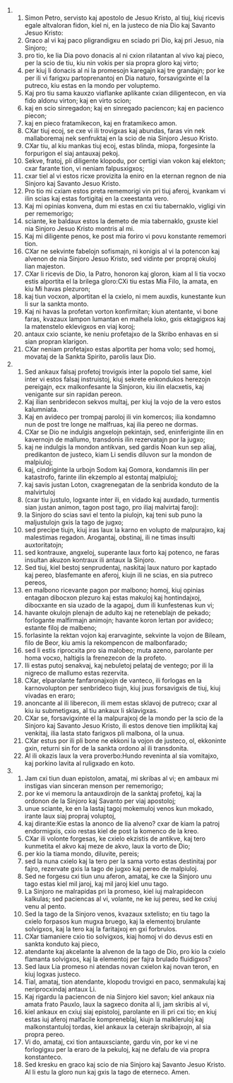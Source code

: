 <ol>
  <li>
    <ol>
      <li>Simon Petro, servisto kaj apostolo de Jesuo Kristo, al tiuj, kiuj ricevis egale altvaloran fidon, kiel ni, en la justeco de nia Dio kaj Savanto Jesuo Kristo:</li>
      <li>Graco al vi kaj paco pligrandigxu en sciado pri Dio, kaj pri Jesuo, nia Sinjoro;</li>
      <li>pro tio, ke lia Dia povo donacis al ni cxion rilatantan al vivo kaj pieco, per la scio de tiu, kiu nin vokis per sia propra gloro kaj virto;</li>
      <li>per kiuj li donacis al ni la promesojn karegajn kaj tre grandajn; por ke per ili vi farigxu partoprenantoj en Dia naturo, forsavigxinte el la putreco,  kiu estas en la mondo per voluptemo.</li>
      <li>Kaj pro tiu sama kauxzo viaflanke aplikante cxian diligentecon, en via fido aldonu virton; kaj en virto scion;</li>
      <li>kaj en scio sinregadon; kaj en sinregado paciencon; kaj en pacienco piecon;</li>
      <li>kaj en pieco fratamikecon, kaj en fratamikeco amon.</li>
      <li>CXar tiuj ecoj, se cxe vi ili trovigxas kaj abundas, faras vin nek mallaboremaj nek senfruktaj en la scio de nia Sinjoro Jesuo Kristo.</li>
      <li>CXar tiu, al kiu mankas tiuj ecoj, estas blinda, miopa, forgesinte la forpurigon el siaj antauxaj pekoj.</li>
      <li>Sekve, fratoj, pli diligente klopodu, por certigi vian vokon kaj elekton; cxar farante tion, vi neniam falpusxigxos;</li>
      <li>cxar tiel al vi estos ricxe provizita la eniro en la eternan regnon de nia Sinjoro kaj Savanto Jesuo Kristo.</li>
      <li>Pro tio mi cxiam estos preta rememorigi vin pri tiuj aferoj, kvankam vi ilin scias kaj estas fortigitaj en la cxeestanta vero.</li>
      <li>Kaj mi opinias konvena, dum mi estas en cxi tiu tabernaklo, vigligi vin per rememorigo;</li>
      <li>sciante, ke baldaux estos la demeto de mia tabernaklo, gxuste kiel nia Sinjoro Jesuo Kristo montris al mi.</li>
      <li>Kaj mi diligente penos, ke post mia foriro vi povu konstante rememori tion.</li>
      <li>CXar ne sekvinte fabelojn sofismajn, ni konigis al vi la potencon kaj alvenon de nia Sinjoro Jesuo Kristo, sed vidinte per propraj okuloj lian majeston.</li>
      <li>CXar li ricevis de Dio, la Patro, honoron kaj gloron, kiam al li tia vocxo estis alportita el la brilega gloro:CXi tiu estas Mia Filo, la amata,  en kiu Mi havas plezuron;</li>
      <li>kaj tiun vocxon, alportitan el la cxielo, ni mem auxdis, kunestante kun li sur la sankta monto.</li>
      <li>Kaj ni havas la profetan vorton konfirmitan; kiun atentante, vi bone faras, kvazaux lampon lumantan en malhela loko, gxis ektagigxos kaj la matenstelo eklevigxos en viaj koroj;</li>
      <li>antaux cxio sciante, ke neniu profetajxo de la Skribo enhavas en si sian propran klarigon.</li>
      <li>CXar neniam profetajxo estas alportita per homa volo; sed homoj, movataj de la Sankta Spirito, parolis laux Dio.</li>
    </ol>
  </li>
  <li>
    <ol>
      <li>Sed ankaux falsaj profetoj trovigxis inter la popolo tiel same, kiel inter vi estos falsaj instruistoj, kiuj sekrete enkondukos herezojn pereigajn, ecx malkonfesante la Sinjoron, kiu ilin elacxetis, kaj venigante sur sin rapidan pereon.</li>
      <li>Kaj ilian senbridecon sekvos multaj, per kiuj la vojo de la vero estos kalumniata.</li>
      <li>Kaj en avideco per trompaj paroloj ili vin komercos; ilia kondamno nun de post tre longe ne malfruas, kaj ilia pereo ne dormas.</li>
      <li>CXar se Dio ne indulgis angxelojn pekintajn, sed, eninferiginte ilin en kavernojn de mallumo, transdonis ilin rezervatajn por la jugxo;</li>
      <li>kaj ne indulgis la mondon antikvan, sed gardis Noan kun sep aliaj,  predikanton de justeco, kiam Li sendis diluvon sur la mondon de malpiuloj;</li>
      <li>kaj, cindriginte la urbojn Sodom kaj Gomora, kondamnis ilin per katastrofo, farinte ilin ekzemplo al estontaj malpiuloj;</li>
      <li>kaj savis justan Loton, cxagrenegatan de la senbrida konduto de la malvirtuloj</li>
      <li>(cxar tiu justulo, logxante inter ili, en vidado kaj auxdado, turmentis sian justan animon, tagon post tago, pro iliaj malvirtaj faroj):</li>
      <li>la Sinjoro do scias savi el tento la piulojn, kaj teni sub puno la maljustulojn gxis la tago de jugxo;</li>
      <li>sed precipe tiujn, kiuj iras laux la karno en volupto de malpurajxo, kaj malestimas regadon. Arogantaj, obstinaj, ili ne timas insulti auxtoritatojn;</li>
      <li>sed kontrauxe, angxeloj, superante laux forto kaj potenco, ne faras insultan akuzon kontraux ili antaux la Sinjoro.</li>
      <li>Sed tiuj, kiel bestoj senprudentaj, naskitaj laux naturo por kaptado kaj pereo, blasfemante en aferoj, kiujn ili ne scias, en sia putreco pereos,</li>
      <li>en malbono ricevante pagon por malbono; homoj, kiuj opinias entagan dibocxon plezuro kaj estas makuloj kaj hontindajxoj, dibocxante en sia uzado de la agapoj, dum ili kunfestenas kun vi;</li>
      <li>havante okulojn plenajn de adulto kaj ne reteneblajn de pekado;  forlogante malfirmajn animojn; havante koron lertan por avideco; estante filoj de malbeno;</li>
      <li>forlasinte la rektan vojon kaj erarvaginte, sekvinte la vojon de Bileam,  filo de Beor, kiu amis la rekompencon de malbonfarado;</li>
      <li>sed li estis riprocxita pro sia malobeo; muta azeno, parolante per homa vocxo, haltigis la frenezecon de la profeto.</li>
      <li>Ili estas putoj senakvaj, kaj nebuletoj pelataj de ventego; por ili la nigreco de mallumo estas rezervita.</li>
      <li>CXar, elparolante fanfaronajxojn de vanteco, ili forlogas en la karnovolupton per senbrideco tiujn, kiuj jxus forsavigxis de tiuj, kiuj vivadas en eraro;</li>
      <li>anoncante al ili liberecon, ili mem estas sklavoj de putreco; cxar al kiu iu submetigxas, al tiu ankaux li sklavigxas.</li>
      <li>CXar se, forsavigxinte el la malpurajxoj de la mondo per la scio de la Sinjoro kaj Savanto Jesuo Kristo, ili estos denove tien implikitaj kaj venkitaj, ilia lasta stato farigxos pli malbona, ol la unua.</li>
      <li>CXar estus por ili pli bone ne ekkoni la vojon de justeco, ol, ekkoninte gxin, returni sin for de la sankta ordono al ili transdonita.</li>
      <li>Al ili okazis laux la vera proverbo:Hundo reveninta al sia vomitajxo,  kaj porkino lavita al ruligxado en koto.</li>
    </ol>
  </li>
  <li>
    <ol>
      <li>Jam cxi tiun duan epistolon, amataj, mi skribas al vi; en ambaux mi instigas vian sinceran menson per rememorigo;</li>
      <li>por ke vi memoru la antauxdirojn de la sanktaj profetoj, kaj la ordonon de la Sinjoro kaj Savanto per viaj apostoloj;</li>
      <li>unue sciante, ke en la lastaj tagoj mokemuloj venos kun mokado, irante laux siaj propraj voluptoj,</li>
      <li>kaj dirante:Kie estas la anonco de lia alveno? cxar de kiam la patroj endormigxis, cxio restas kiel de post la komenco de la kreo.</li>
      <li>CXar ili volonte forgesas, ke cxielo ekzistis de antikve, kaj tero kunmetita el akvo kaj meze de akvo, laux la vorto de Dio;</li>
      <li>per kio la tiama mondo, diluvite, pereis;</li>
      <li>sed la nuna cxielo kaj la tero per la sama vorto estas destinitaj por fajro, rezervate gxis la tago de jugxo kaj pereo de malpiuloj.</li>
      <li>Sed ne forgesu cxi tiun unu aferon, amataj, ke cxe la Sinjoro unu tago estas kiel mil jaroj, kaj mil jaroj kiel unu tago.</li>
      <li>La Sinjoro ne malrapidas pri la promeso, kiel iuj malrapidecon kalkulas;  sed paciencas al vi, volante, ne ke iuj pereu, sed ke cxiuj venu al pento.</li>
      <li>Sed la tago de la Sinjoro venos, kvazaux sxtelisto; en tiu tago la cxielo forpasos kun mugxa bruego, kaj la elementoj brulante solvigxos, kaj la tero kaj la faritajxoj en gxi forbrulos.</li>
      <li>CXar tiamaniere cxio tio solvigxos, kiaj homoj vi do devus esti en sankta konduto kaj pieco,</li>
      <li>atendante kaj akcelante la alvenon de la tago de Dio, pro kio la cxielo flamanta solvigxos, kaj la elementoj per fajra brulado fluidigxos?</li>
      <li>Sed laux Lia promeso ni atendas novan cxielon kaj novan teron, en kiuj logxas justeco.</li>
      <li>Tial, amataj, tion atendante, klopodu trovigxi en paco, senmakulaj kaj neriprocxindaj antaux Li.</li>
      <li>Kaj rigardu la paciencon de nia Sinjoro kiel savon; kiel ankaux nia amata frato Pauxlo, laux la sagxeco donita al li, jam skribis al vi,</li>
      <li>kiel ankaux en cxiuj siaj epistoloj, parolante en ili pri cxi tio; en kiuj estas iuj aferoj malfacile kompreneblaj, kiujn la malkleruloj kaj malkonstantuloj tordas, kiel ankaux la ceterajn skribajxojn, al sia propra pereo.</li>
      <li>Vi do, amataj, cxi tion antauxsciante, gardu vin, por ke vi ne forlogigxu per la eraro de la pekuloj, kaj ne defalu de via propra konstanteco.</li>
      <li>Sed kresku en graco kaj scio de nia Sinjoro kaj Savanto Jesuo Kristo. Al li estu la gloro nun kaj gxis la tago de eterneco. Amen.</li>
    </ol>
  </li>
</ol>